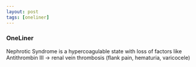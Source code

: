 ```yaml
---
layout: post
tags: [oneliner]
---
```



### OneLiner

Nephrotic Syndrome is a hypercoagulable state with loss of factors like Antithrombin III -> renal vein thrombosis (flank pain, hematuria, varicocele)
